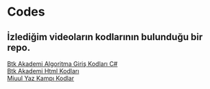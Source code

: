 # Codes
## İzlediğim videoların kodlarının bulunduğu bir repo. <br/>
[Btk Akademi Algoritma Giriş Kodları C#](https://github.com/Bahra23/Codes/tree/main/BtkAkademi/C%23) <br/>
[Btk Akademi Html Kodları ](https://github.com/Bahra23/Codes/tree/main/BtkAkademi/Html) <br/>
[Miuul Yaz Kampı Kodlar](https://github.com/Bahra23/Codes/tree/main/Miuul) <br/>
